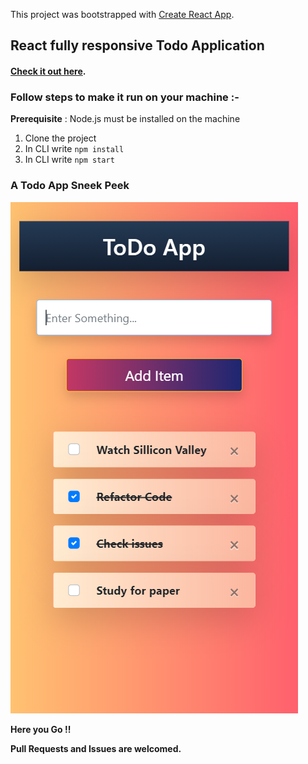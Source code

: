This project was bootstrapped with [Create React App](https://github.com/facebook/create-react-app).

## React fully responsive Todo Application


#### [Check it out here](https://unruffled-panini-10d317.netlify.com/).


### Follow steps to make it run on your machine :-
**Prerequisite** : Node.js must be installed on the machine
1. Clone the project
2. In CLI write `npm install`
3. In CLI write `npm start`

### A Todo App Sneek Peek

![GitHub Logo](/public/image.png)


**Here you Go !!**


**Pull Requests and Issues are welcomed.**
